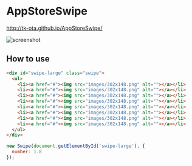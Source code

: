 AppStoreSwipe
=============

http://tk-ota.github.io/AppStoreSwipe/


![screenshot](http://tk-ota.github.io/AppStoreSwipe/images/screenshot.png)

## How to use

```html
<div id="swipe-large" class="swipe">
  <ul>
    <li><a href="#"><img src="images/302x148.png" alt=""></a></li>
    <li><a href="#"><img src="images/302x148.png" alt=""></a></li>
    <li><a href="#"><img src="images/302x148.png" alt=""></a></li>
    <li><a href="#"><img src="images/302x148.png" alt=""></a></li>
    <li><a href="#"><img src="images/302x148.png" alt=""></a></li>
    <li><a href="#"><img src="images/302x148.png" alt=""></a></li>
    <li><a href="#"><img src="images/302x148.png" alt=""></a></li>
    <li><a href="#"><img src="images/302x148.png" alt=""></a></li>
  </ul>
</div>
```

```javascript
new Swipe(document.getElementById('swipe-large'), {
  number: 1.8
});
```
